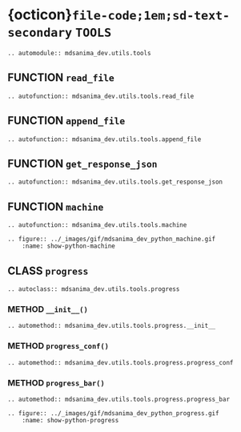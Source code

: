 # {octicon}`file-code;1em;sd-text-secondary` `TOOLS`

```{eval-rst}
.. automodule:: mdsanima_dev.utils.tools
```

## FUNCTION `read_file`

```{eval-rst}
.. autofunction:: mdsanima_dev.utils.tools.read_file
```

## FUNCTION `append_file`

```{eval-rst}
.. autofunction:: mdsanima_dev.utils.tools.append_file
```

## FUNCTION `get_response_json`

```{eval-rst}
.. autofunction:: mdsanima_dev.utils.tools.get_response_json
```

## FUNCTION `machine`

```{eval-rst}
.. autofunction:: mdsanima_dev.utils.tools.machine
```

```{eval-rst}
.. figure:: ../_images/gif/mdsanima_dev_python_machine.gif
    :name: show-python-machine
```

## CLASS `progress`

```{eval-rst}
.. autoclass:: mdsanima_dev.utils.tools.progress
```

### METHOD `__init__()`

```{eval-rst}
.. automethod:: mdsanima_dev.utils.tools.progress.__init__
```

### METHOD `progress_conf()`

```{eval-rst}
.. automethod:: mdsanima_dev.utils.tools.progress.progress_conf
```

### METHOD `progress_bar()`

```{eval-rst}
.. automethod:: mdsanima_dev.utils.tools.progress.progress_bar
```

```{eval-rst}
.. figure:: ../_images/gif/mdsanima_dev_python_progress.gif
    :name: show-python-progress
```
